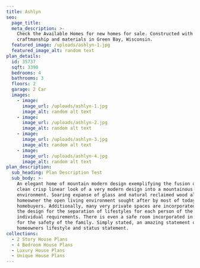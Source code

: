 ```yaml
---
title: Ashlyn
seo:
  page_title:
  meta_description: >-
    Check the Available Homes for new homes for sale. Constructed with quality
    craftmanship and materials in Green Bay, Wisconsin.
  featured_image: /uploads/ashlyn-1.jpg
  featured_image_alt: random text
plan_details:
  id: 35737
  sqft: 3390
  bedrooms: 4
  bathrooms: 3
  floors: 2
  garage: 2 Car
  images:
    - image:
      image_url: /uploads/ashlyn-1.jpg
      image_alt: random alt text
    - image:
      image_url: /uploads/ashlyn-2.jpg
      image_alt: random alt text
    - image:
      image_url: /uploads/ashlyn-3.jpg
      image_alt: random alt text
    - image:
      image_url: /uploads/ashlyn-4.jpg
      image_alt: random alt text
plan_description:
  sub_heading: Plan Description Test
  sub_body: >-
    An elegant home of mountain modern design exemplifying the fusion of the
    clean crisp linear look of a very modern design into a mountainous
    environment. Soaring expanse of glass and natural reclaimed wood allows the
    homeowner the open living environment sought after by most of today's
    homebuyers. Additionally, many very private spaces are incorporated within
    the design for the separation of lifestyles for each person of the family's
    individual requirements. There is even a safe room incorporated in the home
    for the safety of the family. Simply stated, an amazing statement of the
    homeowners lifestyle and status statement.
collections:
  - 2 Story House Plans
  - 4 Bedroom House Plans
  - Luxury House Plans
  - Unique House Plans
---
```

